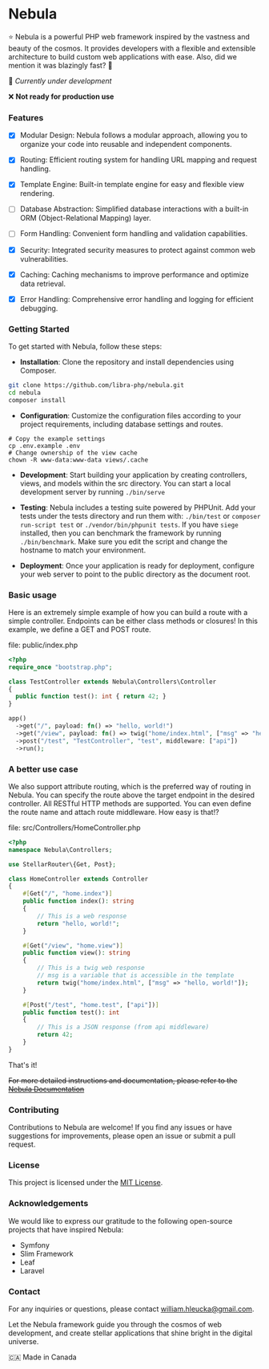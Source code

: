 # Nebula

⭐ Nebula is a powerful PHP web framework inspired by the vastness and beauty of the cosmos. It provides developers with a flexible and extensible architecture to build custom web applications with ease. Also, did we mention it was blazingly fast? 🚀

👷 *Currently under development*

❌ **Not ready for production use**

### Features
- [x] Modular Design: Nebula follows a modular approach, allowing you to organize your code into reusable and independent components.
- [x] Routing: Efficient routing system for handling URL mapping and request handling.
- [x] Template Engine: Built-in template engine for easy and flexible view rendering.
- [ ] Database Abstraction: Simplified database interactions with a built-in ORM (Object-Relational Mapping) layer.
- [ ] Form Handling: Convenient form handling and validation capabilities.
- [x] Security: Integrated security measures to protect against common web vulnerabilities.
- [x] Caching: Caching mechanisms to improve performance and optimize data retrieval.
- [x] Error Handling: Comprehensive error handling and logging for efficient debugging.


### Getting Started

To get started with Nebula, follow these steps:

- **Installation**: Clone the repository and install dependencies using Composer.
```bash
git clone https://github.com/libra-php/nebula.git
cd nebula
composer install
```

- **Configuration**: Customize the configuration files according to your project requirements, including database settings and routes.
```
# Copy the example settings
cp .env.example .env
# Change ownership of the view cache
chown -R www-data:www-data views/.cache
```

- **Development**: Start building your application by creating controllers, views, and models within the src directory. You can start a local development server by running `./bin/serve`

- **Testing**: Nebula includes a testing suite powered by PHPUnit. Add your tests under the tests directory and run them with: `./bin/test` or `composer run-script test` or `./vendor/bin/phpunit tests`. If you have `siege` installed, then you can benchmark the framework by running `./bin/benchmark`. Make sure you edit the script and change the hostname to match your environment.

- **Deployment**: Once your application is ready for deployment, configure your web server to point to the public directory as the document root.

### Basic usage

Here is an extremely simple example of how you can build a route with a simple controller. Endpoints can be either class methods or closures! In this example, we define a GET and POST route.

file: public/index.php
```php
<?php
require_once "bootstrap.php";

class TestController extends Nebula\Controllers\Controller
{
  public function test(): int { return 42; }
}

app()
  ->get("/", payload: fn() => "hello, world!")
  ->get("/view", payload: fn() => twig("home/index.html", ["msg" => "hello, world!"]))
  ->post("/test", "TestController", "test", middleware: ["api"])
  ->run();
```

###  A better use case

We also support attribute routing, which is the preferred way of routing in Nebula. You can specify the route above the target endpoint in the desired controller. All RESTful HTTP methods are supported. You can even define the route name and attach route middleware. How easy is that!?


file: src/Controllers/HomeController.php
```php
<?php
namespace Nebula\Controllers;

use StellarRouter\{Get, Post};

class HomeController extends Controller
{
    #[Get("/", "home.index")]
    public function index(): string
    {
        // This is a web response
        return "hello, world!";
    }

    #[Get("/view", "home.view")]
    public function view(): string
    {
        // This is a twig web response
        // msg is a variable that is accessible in the template
        return twig("home/index.html", ["msg" => "hello, world!"]);
    }

    #[Post("/test", "home.test", ["api"])]
    public function test(): int
    {
        // This is a JSON response (from api middleware)
        return 42;
    }
}
```

That's it! 

<s>For more detailed instructions and documentation, please refer to the <a href='#'>Nebula Documentation</a></s>


### Contributing

Contributions to Nebula are welcome! If you find any issues or have suggestions for improvements, please open an issue or submit a pull request. 


### License

This project is licensed under the <a href='https://github.com/libra-php/nebula/blob/main/LICENSE'>MIT License</a>.


### Acknowledgements

We would like to express our gratitude to the following open-source projects that have inspired Nebula:

- Symfony
- Slim Framework
- Leaf
- Laravel


### Contact

For any inquiries or questions, please contact william.hleucka@gmail.com.

Let the Nebula framework guide you through the cosmos of web development, and create stellar applications that shine bright in the digital universe.


🇨🇦 Made in Canada
